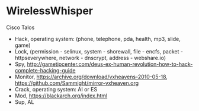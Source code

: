 # WirelessWhisper

Cisco Talos

* Hack, operating system: (phone, telephone, pda, health, mp3, slide, game)
* Lock, (permission - selinux, system - shorewall, file - encfs, packet - httpseverywhere, network - dnscrypt, address - webshare.io)  
* Spy, http://gametipcenter.com/deus-ex-human-revolution-how-to-hack-complete-hacking-guide
* Monitor, https://archive.org/download/vxheavens-2010-05-18, https://github.com/Sammight/mirror-vxheaven.org
* Crack, operating system: AI or ES
* Mod, https://blackarch.org/index.html
* Sup, AL
